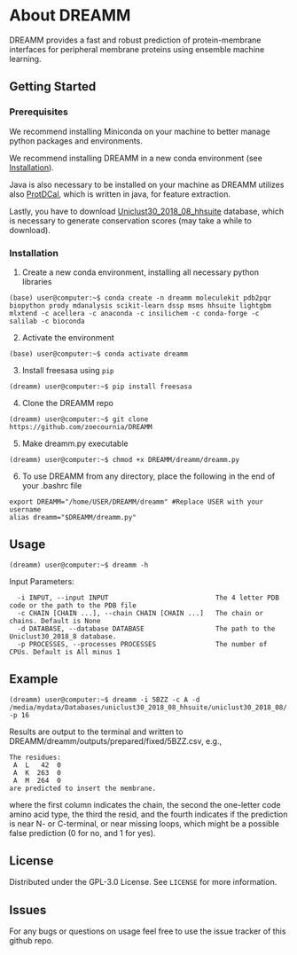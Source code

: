 # About DREAMM
DREAMM provides a fast and robust prediction of protein-membrane interfaces for peripheral membrane proteins using ensemble machine learning.

## Getting Started
### Prerequisites
We recommend installing Miniconda on your machine to better manage python packages and environments.

We recommend installing DREAMM in a new conda environment (see <a href="#Installation">Installation</a>). 

Java is also necessary to be installed on your machine as DREAMM utilizes also [ProtDCal](https://protdcal.zmb.uni-due.de/), which is written in java, for feature extraction.

Lastly, you have to download [Uniclust30_2018_08_hhsuite](http://wwwuser.gwdg.de/~compbiol/uniclust/2018_08/) database, which is necessary to generate conservation scores (may take a while to download).

### Installation
1. Create a new conda environment, installing all necessary python libraries
```
(base) user@computer:~$ conda create -n dreamm moleculekit pdb2pqr biopython prody mdanalysis scikit-learn dssp msms hhsuite lightgbm mlxtend -c acellera -c anaconda -c insilichem -c conda-forge -c salilab -c bioconda
```
2. Activate the environment
```
(base) user@computer:~$ conda activate dreamm
```
3. Install freesasa using ```pip```
```
(dreamm) user@computer:~$ pip install freesasa
```
4. Clone the DREAMM repo
```
(dreamm) user@computer:~$ git clone https://github.com/zoecournia/DREAMM
```
5. Make dreamm.py executable
```
(dreamm) user@computer:~$ chmod +x DREAMM/dreamm/dreamm.py
```
6. To use DREAMM from any directory, place the following in the end of your .bashrc file
```
export DREAMM="/home/USER/DREAMM/dreamm" #Replace USER with your username 
alias dreamm="$DREAMM/dreamm.py"
```

## Usage
```
(dreamm) user@computer:~$ dreamm -h
```

Input Parameters:
```
  -i INPUT, --input INPUT                           The 4 letter PDB code or the path to the PDB file
  -c CHAIN [CHAIN ...], --chain CHAIN [CHAIN ...]   The chain or chains. Default is None
  -d DATABASE, --database DATABASE                  The path to the Uniclust30_2018_8 database.
  -p PROCESSES, --processes PROCESSES               The number of CPUs. Default is All minus 1
 ```

## Example
```
(dreamm) user@computer:~$ dreamm -i 5BZZ -c A -d /media/mydata/Databases/uniclust30_2018_08_hhsuite/uniclust30_2018_08/ -p 16
```
Results are output to the terminal and written to DREAMM/dreamm/outputs/prepared/fixed/5BZZ.csv, e.g.,
```
The residues:
 A  L   42  0
 A  K  263  0
 A  M  264  0
are predicted to insert the membrane.
```
where the first column indicates the chain, the second the one-letter code amino acid type, the third the resid, and the fourth indicates if the prediction is near N- or C-terminal, or near missing loops, which might be a possible false prediction (0 for no, and 1 for yes).

## License
Distributed under the GPL-3.0 License. See `LICENSE` for more information.


## Issues
For any bugs or questions on usage feel free to use the issue tracker of this github repo.


